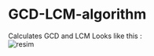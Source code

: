 # GCD-LCM-algorithm
Calculates GCD and LCM
Looks like this : <br>
![resim](https://user-images.githubusercontent.com/120812260/216038439-f191866b-e6ac-48f5-9773-d05f6242d80b.png)
